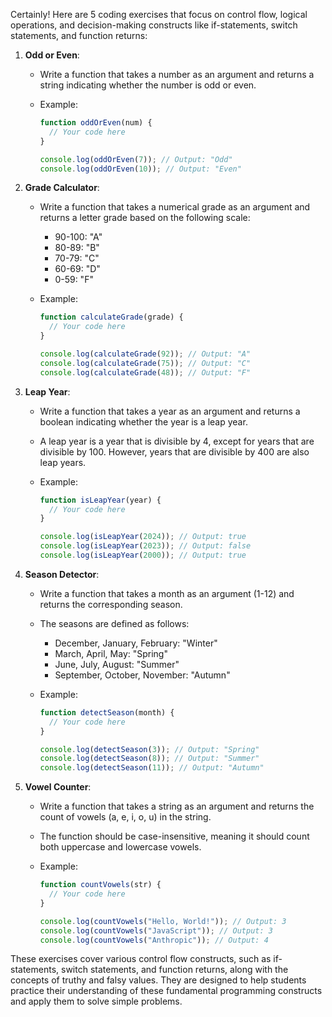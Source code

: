 Certainly! Here are 5 coding exercises that focus on control flow, logical operations, and decision-making constructs like if-statements, switch statements, and function returns:

1. **Odd or Even**:

   - Write a function that takes a number as an argument and returns a string indicating whether the number is odd or even.
   - Example:

     ```javascript
     function oddOrEven(num) {
       // Your code here
     }

     console.log(oddOrEven(7)); // Output: "Odd"
     console.log(oddOrEven(10)); // Output: "Even"
     ```

2. **Grade Calculator**:

   - Write a function that takes a numerical grade as an argument and returns a letter grade based on the following scale:
     - 90-100: "A"
     - 80-89: "B"
     - 70-79: "C"
     - 60-69: "D"
     - 0-59: "F"
   - Example:

     ```javascript
     function calculateGrade(grade) {
       // Your code here
     }

     console.log(calculateGrade(92)); // Output: "A"
     console.log(calculateGrade(75)); // Output: "C"
     console.log(calculateGrade(48)); // Output: "F"
     ```

3. **Leap Year**:

   - Write a function that takes a year as an argument and returns a boolean indicating whether the year is a leap year.
   - A leap year is a year that is divisible by 4, except for years that are divisible by 100. However, years that are divisible by 400 are also leap years.
   - Example:

     ```javascript
     function isLeapYear(year) {
       // Your code here
     }

     console.log(isLeapYear(2024)); // Output: true
     console.log(isLeapYear(2023)); // Output: false
     console.log(isLeapYear(2000)); // Output: true
     ```

4. **Season Detector**:

   - Write a function that takes a month as an argument (1-12) and returns the corresponding season.
   - The seasons are defined as follows:
     - December, January, February: "Winter"
     - March, April, May: "Spring"
     - June, July, August: "Summer"
     - September, October, November: "Autumn"
   - Example:

     ```javascript
     function detectSeason(month) {
       // Your code here
     }

     console.log(detectSeason(3)); // Output: "Spring"
     console.log(detectSeason(8)); // Output: "Summer"
     console.log(detectSeason(11)); // Output: "Autumn"
     ```

5. **Vowel Counter**:

   - Write a function that takes a string as an argument and returns the count of vowels (a, e, i, o, u) in the string.
   - The function should be case-insensitive, meaning it should count both uppercase and lowercase vowels.
   - Example:

     ```javascript
     function countVowels(str) {
       // Your code here
     }

     console.log(countVowels("Hello, World!")); // Output: 3
     console.log(countVowels("JavaScript")); // Output: 3
     console.log(countVowels("Anthropic")); // Output: 4
     ```

These exercises cover various control flow constructs, such as if-statements, switch statements, and function returns, along with the concepts of truthy and falsy values. They are designed to help students practice their understanding of these fundamental programming constructs and apply them to solve simple problems.
